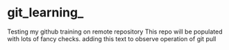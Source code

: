 # git_learning_
Testing my github training on remote repository
This repo will be populated with lots of fancy checks.
adding this text to observe operation of git pull

